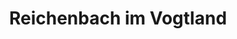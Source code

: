 ---
title: Reichenbach im Vogtland
url: /reichenbach-im-vogtland/
latitude: 50.621
longitude: 12.303
---